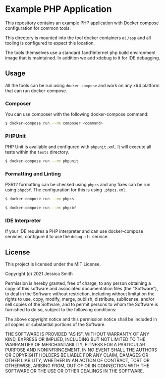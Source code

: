 # Example PHP Application

This repository contains an example PHP application with Docker compose configuration for common tools.

This directory is mounted into the tool docker containers at `/app` and all tooling is configured to expect this location.

The tools themselves use a standard 1and1internet php build environment image that is maintained. In addition we add xdebug to it for IDE debugging.

## Usage

All the tools can be run using `docker-compose` and work on any x64 platform that can run docker-compose.

### Composer

You can use composer with the following docker-compose command:

```bash
$ docker-compose run --rm composer <command>
```

### PHPUnit

PHP Unit is available and configured with `phpunit.xml`. It will execute all tests within the `tests` directory.

```bash
$ docker-compose run --rm phpunit
```

### Formatting and Linting

PSR12 formatting can be checked using `phpcs` and any fixes can be run using `phpcbf`. The configuration for this is using `.phpcs.xml`.

```bash
$ docker-compose run --rm phpcs
```
```bash
$ docker-compose run --rm phpcbf
```

### IDE Interpreter

If your IDE requires a PHP interpreter and can use docker-compose services, configure it to use the `debug-cli` service.

## License

This project is licensed under the MIT License.

Copyright (c) 2021 Jessica Smith

Permission is hereby granted, free of charge, to any person obtaining a copy of this software and associated documentation files (the "Software"), to deal in the Software without restriction, including without limitation the rights to use, copy, modify, merge, publish, distribute, sublicense, and/or sell copies of the Software, and to permit persons to whom the Software is furnished to do so, subject to the following conditions:

The above copyright notice and this permission notice shall be included in all copies or substantial portions of the Software.

THE SOFTWARE IS PROVIDED "AS IS", WITHOUT WARRANTY OF ANY KIND, EXPRESS OR IMPLIED, INCLUDING BUT NOT LIMITED TO THE WARRANTIES OF MERCHANTABILITY, FITNESS FOR A PARTICULAR PURPOSE AND NONINFRINGEMENT. IN NO EVENT SHALL THE AUTHORS OR COPYRIGHT HOLDERS BE LIABLE FOR ANY CLAIM, DAMAGES OR OTHER LIABILITY, WHETHER IN AN ACTION OF CONTRACT, TORT OR OTHERWISE, ARISING FROM, OUT OF OR IN CONNECTION WITH THE SOFTWARE OR THE USE OR OTHER DEALINGS IN THE SOFTWARE.